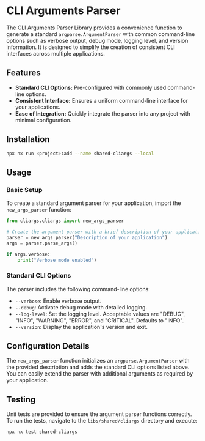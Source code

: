 # CLI Arguments Parser

The CLI Arguments Parser Library provides a convenience function to generate a standard `argparse.ArgumentParser` with common command-line options such as verbose output, debug mode, logging level, and version information. It is designed to simplify the creation of consistent CLI interfaces across multiple applications.

## Features

- **Standard CLI Options:** Pre-configured with commonly used command-line options.
- **Consistent Interface:** Ensures a uniform command-line interface for your applications.
- **Ease of Integration:** Quickly integrate the parser into any project with minimal configuration.

## Installation

```bash
npx nx run <project>:add --name shared-cliargs --local
```

## Usage

### Basic Setup

To create a standard argument parser for your application, import the `new_args_parser` function:

```python
from cliargs.cliargs import new_args_parser

# Create the argument parser with a brief description of your application
parser = new_args_parser("Description of your application")
args = parser.parse_args()

if args.verbose:
    print("Verbose mode enabled")
```

### Standard CLI Options

The parser includes the following command-line options:

- `--verbose`: Enable verbose output.
- `--debug`: Activate debug mode with detailed logging.
- `--log-level`: Set the logging level. Acceptable values are "DEBUG", "INFO", "WARNING", "ERROR", and "CRITICAL". Defaults to "INFO".
- `--version`: Display the application's version and exit.

## Configuration Details

The `new_args_parser` function initializes an `argparse.ArgumentParser` with the provided description and adds the standard CLI options listed above. You can easily extend the parser with additional arguments as required by your application.

## Testing

Unit tests are provided to ensure the argument parser functions correctly. To run the tests, navigate to the `libs/shared/cliargs` directory and execute:

```bash
npx nx test shared-cliargs
```
